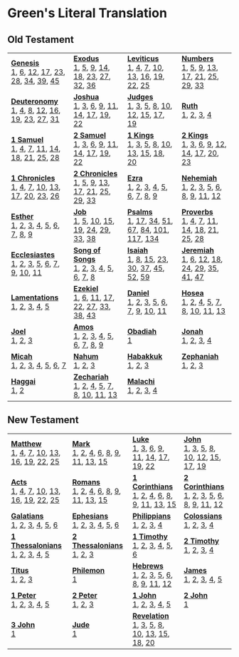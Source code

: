 # Green's Literal Translation



## Old Testament

<table>
<tr>
<td>
<b><a href='files/Gen.md'>Genesis</a></b><br/>
<a href='files/Gen.md#genesis-1'>1</a>, <a href='files/Gen.md#genesis-6'>6</a>, <a href='files/Gen.md#genesis-12'>12</a>, <a href='files/Gen.md#genesis-17'>17</a>, <a href='files/Gen.md#genesis-23'>23</a>, <a href='files/Gen.md#genesis-28'>28</a>, <a href='files/Gen.md#genesis-34'>34</a>, <a href='files/Gen.md#genesis-39'>39</a>, <a href='files/Gen.md#genesis-45'>45</a>
</td>
<td>
<b><a href='files/Exod.md'>Exodus</a></b><br/>
<a href='files/Exod.md#exodus-1'>1</a>, <a href='files/Exod.md#exodus-5'>5</a>, <a href='files/Exod.md#exodus-9'>9</a>, <a href='files/Exod.md#exodus-14'>14</a>, <a href='files/Exod.md#exodus-18'>18</a>, <a href='files/Exod.md#exodus-23'>23</a>, <a href='files/Exod.md#exodus-27'>27</a>, <a href='files/Exod.md#exodus-32'>32</a>, <a href='files/Exod.md#exodus-36'>36</a>
</td>
<td>
<b><a href='files/Lev.md'>Leviticus</a></b><br/>
<a href='files/Lev.md#leviticus-1'>1</a>, <a href='files/Lev.md#leviticus-4'>4</a>, <a href='files/Lev.md#leviticus-7'>7</a>, <a href='files/Lev.md#leviticus-10'>10</a>, <a href='files/Lev.md#leviticus-13'>13</a>, <a href='files/Lev.md#leviticus-16'>16</a>, <a href='files/Lev.md#leviticus-19'>19</a>, <a href='files/Lev.md#leviticus-22'>22</a>, <a href='files/Lev.md#leviticus-25'>25</a>
</td>
<td>
<b><a href='files/Num.md'>Numbers</a></b><br/>
<a href='files/Num.md#numbers-1'>1</a>, <a href='files/Num.md#numbers-5'>5</a>, <a href='files/Num.md#numbers-9'>9</a>, <a href='files/Num.md#numbers-13'>13</a>, <a href='files/Num.md#numbers-17'>17</a>, <a href='files/Num.md#numbers-21'>21</a>, <a href='files/Num.md#numbers-25'>25</a>, <a href='files/Num.md#numbers-29'>29</a>, <a href='files/Num.md#numbers-33'>33</a>
</td></tr>
<tr>
<td>
<b><a href='files/Deut.md'>Deuteronomy</a></b><br/>
<a href='files/Deut.md#deuteronomy-1'>1</a>, <a href='files/Deut.md#deuteronomy-4'>4</a>, <a href='files/Deut.md#deuteronomy-8'>8</a>, <a href='files/Deut.md#deuteronomy-12'>12</a>, <a href='files/Deut.md#deuteronomy-16'>16</a>, <a href='files/Deut.md#deuteronomy-19'>19</a>, <a href='files/Deut.md#deuteronomy-23'>23</a>, <a href='files/Deut.md#deuteronomy-27'>27</a>, <a href='files/Deut.md#deuteronomy-31'>31</a>
</td>
<td>
<b><a href='files/Josh.md'>Joshua</a></b><br/>
<a href='files/Josh.md#joshua-1'>1</a>, <a href='files/Josh.md#joshua-3'>3</a>, <a href='files/Josh.md#joshua-6'>6</a>, <a href='files/Josh.md#joshua-9'>9</a>, <a href='files/Josh.md#joshua-11'>11</a>, <a href='files/Josh.md#joshua-14'>14</a>, <a href='files/Josh.md#joshua-17'>17</a>, <a href='files/Josh.md#joshua-19'>19</a>, <a href='files/Josh.md#joshua-22'>22</a>
</td>
<td>
<b><a href='files/Judg.md'>Judges</a></b><br/>
<a href='files/Judg.md#judges-1'>1</a>, <a href='files/Judg.md#judges-3'>3</a>, <a href='files/Judg.md#judges-5'>5</a>, <a href='files/Judg.md#judges-8'>8</a>, <a href='files/Judg.md#judges-10'>10</a>, <a href='files/Judg.md#judges-12'>12</a>, <a href='files/Judg.md#judges-15'>15</a>, <a href='files/Judg.md#judges-17'>17</a>, <a href='files/Judg.md#judges-19'>19</a>
</td>
<td>
<b><a href='files/Ruth.md'>Ruth</a></b><br/>
<a href='files/Ruth.md#ruth-1'>1</a>, <a href='files/Ruth.md#ruth-2'>2</a>, <a href='files/Ruth.md#ruth-3'>3</a>, <a href='files/Ruth.md#ruth-4'>4</a>
</td></tr>
<tr>
<td>
<b><a href='files/1Sam.md'>1 Samuel</a></b><br/>
<a href='files/1Sam.md#1-samuel-1'>1</a>, <a href='files/1Sam.md#1-samuel-4'>4</a>, <a href='files/1Sam.md#1-samuel-7'>7</a>, <a href='files/1Sam.md#1-samuel-11'>11</a>, <a href='files/1Sam.md#1-samuel-14'>14</a>, <a href='files/1Sam.md#1-samuel-18'>18</a>, <a href='files/1Sam.md#1-samuel-21'>21</a>, <a href='files/1Sam.md#1-samuel-25'>25</a>, <a href='files/1Sam.md#1-samuel-28'>28</a>
</td>
<td>
<b><a href='files/2Sam.md'>2 Samuel</a></b><br/>
<a href='files/2Sam.md#2-samuel-1'>1</a>, <a href='files/2Sam.md#2-samuel-3'>3</a>, <a href='files/2Sam.md#2-samuel-6'>6</a>, <a href='files/2Sam.md#2-samuel-9'>9</a>, <a href='files/2Sam.md#2-samuel-11'>11</a>, <a href='files/2Sam.md#2-samuel-14'>14</a>, <a href='files/2Sam.md#2-samuel-17'>17</a>, <a href='files/2Sam.md#2-samuel-19'>19</a>, <a href='files/2Sam.md#2-samuel-22'>22</a>
</td>
<td>
<b><a href='files/1Kgs.md'>1 Kings</a></b><br/>
<a href='files/1Kgs.md#1-kings-1'>1</a>, <a href='files/1Kgs.md#1-kings-3'>3</a>, <a href='files/1Kgs.md#1-kings-5'>5</a>, <a href='files/1Kgs.md#1-kings-8'>8</a>, <a href='files/1Kgs.md#1-kings-10'>10</a>, <a href='files/1Kgs.md#1-kings-13'>13</a>, <a href='files/1Kgs.md#1-kings-15'>15</a>, <a href='files/1Kgs.md#1-kings-18'>18</a>, <a href='files/1Kgs.md#1-kings-20'>20</a>
</td>
<td>
<b><a href='files/2Kgs.md'>2 Kings</a></b><br/>
<a href='files/2Kgs.md#2-kings-1'>1</a>, <a href='files/2Kgs.md#2-kings-3'>3</a>, <a href='files/2Kgs.md#2-kings-6'>6</a>, <a href='files/2Kgs.md#2-kings-9'>9</a>, <a href='files/2Kgs.md#2-kings-12'>12</a>, <a href='files/2Kgs.md#2-kings-14'>14</a>, <a href='files/2Kgs.md#2-kings-17'>17</a>, <a href='files/2Kgs.md#2-kings-20'>20</a>, <a href='files/2Kgs.md#2-kings-23'>23</a>
</td></tr>
<tr>
<td>
<b><a href='files/1Chr.md'>1 Chronicles</a></b><br/>
<a href='files/1Chr.md#1-chronicles-1'>1</a>, <a href='files/1Chr.md#1-chronicles-4'>4</a>, <a href='files/1Chr.md#1-chronicles-7'>7</a>, <a href='files/1Chr.md#1-chronicles-10'>10</a>, <a href='files/1Chr.md#1-chronicles-13'>13</a>, <a href='files/1Chr.md#1-chronicles-17'>17</a>, <a href='files/1Chr.md#1-chronicles-20'>20</a>, <a href='files/1Chr.md#1-chronicles-23'>23</a>, <a href='files/1Chr.md#1-chronicles-26'>26</a>
</td>
<td>
<b><a href='files/2Chr.md'>2 Chronicles</a></b><br/>
<a href='files/2Chr.md#2-chronicles-1'>1</a>, <a href='files/2Chr.md#2-chronicles-5'>5</a>, <a href='files/2Chr.md#2-chronicles-9'>9</a>, <a href='files/2Chr.md#2-chronicles-13'>13</a>, <a href='files/2Chr.md#2-chronicles-17'>17</a>, <a href='files/2Chr.md#2-chronicles-21'>21</a>, <a href='files/2Chr.md#2-chronicles-25'>25</a>, <a href='files/2Chr.md#2-chronicles-29'>29</a>, <a href='files/2Chr.md#2-chronicles-33'>33</a>
</td>
<td>
<b><a href='files/Ezra.md'>Ezra</a></b><br/>
<a href='files/Ezra.md#ezra-1'>1</a>, <a href='files/Ezra.md#ezra-2'>2</a>, <a href='files/Ezra.md#ezra-3'>3</a>, <a href='files/Ezra.md#ezra-4'>4</a>, <a href='files/Ezra.md#ezra-5'>5</a>, <a href='files/Ezra.md#ezra-6'>6</a>, <a href='files/Ezra.md#ezra-7'>7</a>, <a href='files/Ezra.md#ezra-8'>8</a>, <a href='files/Ezra.md#ezra-9'>9</a>
</td>
<td>
<b><a href='files/Neh.md'>Nehemiah</a></b><br/>
<a href='files/Neh.md#nehemiah-1'>1</a>, <a href='files/Neh.md#nehemiah-2'>2</a>, <a href='files/Neh.md#nehemiah-3'>3</a>, <a href='files/Neh.md#nehemiah-5'>5</a>, <a href='files/Neh.md#nehemiah-6'>6</a>, <a href='files/Neh.md#nehemiah-8'>8</a>, <a href='files/Neh.md#nehemiah-9'>9</a>, <a href='files/Neh.md#nehemiah-11'>11</a>, <a href='files/Neh.md#nehemiah-12'>12</a>
</td></tr>
<tr>
<td>
<b><a href='files/Esth.md'>Esther</a></b><br/>
<a href='files/Esth.md#esther-1'>1</a>, <a href='files/Esth.md#esther-2'>2</a>, <a href='files/Esth.md#esther-3'>3</a>, <a href='files/Esth.md#esther-4'>4</a>, <a href='files/Esth.md#esther-5'>5</a>, <a href='files/Esth.md#esther-6'>6</a>, <a href='files/Esth.md#esther-7'>7</a>, <a href='files/Esth.md#esther-8'>8</a>, <a href='files/Esth.md#esther-9'>9</a>
</td>
<td>
<b><a href='files/Job.md'>Job</a></b><br/>
<a href='files/Job.md#job-1'>1</a>, <a href='files/Job.md#job-5'>5</a>, <a href='files/Job.md#job-10'>10</a>, <a href='files/Job.md#job-15'>15</a>, <a href='files/Job.md#job-19'>19</a>, <a href='files/Job.md#job-24'>24</a>, <a href='files/Job.md#job-29'>29</a>, <a href='files/Job.md#job-33'>33</a>, <a href='files/Job.md#job-38'>38</a>
</td>
<td>
<b><a href='files/Ps.md'>Psalms</a></b><br/>
<a href='files/Ps.md#psalms-1'>1</a>, <a href='files/Ps.md#psalms-17'>17</a>, <a href='files/Ps.md#psalms-34'>34</a>, <a href='files/Ps.md#psalms-51'>51</a>, <a href='files/Ps.md#psalms-67'>67</a>, <a href='files/Ps.md#psalms-84'>84</a>, <a href='files/Ps.md#psalms-101'>101</a>, <a href='files/Ps.md#psalms-117'>117</a>, <a href='files/Ps.md#psalms-134'>134</a>
</td>
<td>
<b><a href='files/Prov.md'>Proverbs</a></b><br/>
<a href='files/Prov.md#proverbs-1'>1</a>, <a href='files/Prov.md#proverbs-4'>4</a>, <a href='files/Prov.md#proverbs-7'>7</a>, <a href='files/Prov.md#proverbs-11'>11</a>, <a href='files/Prov.md#proverbs-14'>14</a>, <a href='files/Prov.md#proverbs-18'>18</a>, <a href='files/Prov.md#proverbs-21'>21</a>, <a href='files/Prov.md#proverbs-25'>25</a>, <a href='files/Prov.md#proverbs-28'>28</a>
</td></tr>
<tr>
<td>
<b><a href='files/Eccl.md'>Ecclesiastes</a></b><br/>
<a href='files/Eccl.md#ecclesiastes-1'>1</a>, <a href='files/Eccl.md#ecclesiastes-2'>2</a>, <a href='files/Eccl.md#ecclesiastes-3'>3</a>, <a href='files/Eccl.md#ecclesiastes-5'>5</a>, <a href='files/Eccl.md#ecclesiastes-6'>6</a>, <a href='files/Eccl.md#ecclesiastes-7'>7</a>, <a href='files/Eccl.md#ecclesiastes-9'>9</a>, <a href='files/Eccl.md#ecclesiastes-10'>10</a>, <a href='files/Eccl.md#ecclesiastes-11'>11</a>
</td>
<td>
<b><a href='files/Song.md'>Song of Songs</a></b><br/>
<a href='files/Song.md#song-of-songs-1'>1</a>, <a href='files/Song.md#song-of-songs-2'>2</a>, <a href='files/Song.md#song-of-songs-3'>3</a>, <a href='files/Song.md#song-of-songs-4'>4</a>, <a href='files/Song.md#song-of-songs-5'>5</a>, <a href='files/Song.md#song-of-songs-6'>6</a>, <a href='files/Song.md#song-of-songs-7'>7</a>, <a href='files/Song.md#song-of-songs-8'>8</a>
</td>
<td>
<b><a href='files/Isa.md'>Isaiah</a></b><br/>
<a href='files/Isa.md#isaiah-1'>1</a>, <a href='files/Isa.md#isaiah-8'>8</a>, <a href='files/Isa.md#isaiah-15'>15</a>, <a href='files/Isa.md#isaiah-23'>23</a>, <a href='files/Isa.md#isaiah-30'>30</a>, <a href='files/Isa.md#isaiah-37'>37</a>, <a href='files/Isa.md#isaiah-45'>45</a>, <a href='files/Isa.md#isaiah-52'>52</a>, <a href='files/Isa.md#isaiah-59'>59</a>
</td>
<td>
<b><a href='files/Jer.md'>Jeremiah</a></b><br/>
<a href='files/Jer.md#jeremiah-1'>1</a>, <a href='files/Jer.md#jeremiah-6'>6</a>, <a href='files/Jer.md#jeremiah-12'>12</a>, <a href='files/Jer.md#jeremiah-18'>18</a>, <a href='files/Jer.md#jeremiah-24'>24</a>, <a href='files/Jer.md#jeremiah-29'>29</a>, <a href='files/Jer.md#jeremiah-35'>35</a>, <a href='files/Jer.md#jeremiah-41'>41</a>, <a href='files/Jer.md#jeremiah-47'>47</a>
</td></tr>
<tr>
<td>
<b><a href='files/Lam.md'>Lamentations</a></b><br/>
<a href='files/Lam.md#lamentations-1'>1</a>, <a href='files/Lam.md#lamentations-2'>2</a>, <a href='files/Lam.md#lamentations-3'>3</a>, <a href='files/Lam.md#lamentations-4'>4</a>, <a href='files/Lam.md#lamentations-5'>5</a>
</td>
<td>
<b><a href='files/Ezek.md'>Ezekiel</a></b><br/>
<a href='files/Ezek.md#ezekiel-1'>1</a>, <a href='files/Ezek.md#ezekiel-6'>6</a>, <a href='files/Ezek.md#ezekiel-11'>11</a>, <a href='files/Ezek.md#ezekiel-17'>17</a>, <a href='files/Ezek.md#ezekiel-22'>22</a>, <a href='files/Ezek.md#ezekiel-27'>27</a>, <a href='files/Ezek.md#ezekiel-33'>33</a>, <a href='files/Ezek.md#ezekiel-38'>38</a>, <a href='files/Ezek.md#ezekiel-43'>43</a>
</td>
<td>
<b><a href='files/Dan.md'>Daniel</a></b><br/>
<a href='files/Dan.md#daniel-1'>1</a>, <a href='files/Dan.md#daniel-2'>2</a>, <a href='files/Dan.md#daniel-3'>3</a>, <a href='files/Dan.md#daniel-5'>5</a>, <a href='files/Dan.md#daniel-6'>6</a>, <a href='files/Dan.md#daniel-7'>7</a>, <a href='files/Dan.md#daniel-9'>9</a>, <a href='files/Dan.md#daniel-10'>10</a>, <a href='files/Dan.md#daniel-11'>11</a>
</td>
<td>
<b><a href='files/Hos.md'>Hosea</a></b><br/>
<a href='files/Hos.md#hosea-1'>1</a>, <a href='files/Hos.md#hosea-2'>2</a>, <a href='files/Hos.md#hosea-4'>4</a>, <a href='files/Hos.md#hosea-5'>5</a>, <a href='files/Hos.md#hosea-7'>7</a>, <a href='files/Hos.md#hosea-8'>8</a>, <a href='files/Hos.md#hosea-10'>10</a>, <a href='files/Hos.md#hosea-11'>11</a>, <a href='files/Hos.md#hosea-13'>13</a>
</td></tr>
<tr>
<td>
<b><a href='files/Joel.md'>Joel</a></b><br/>
<a href='files/Joel.md#joel-1'>1</a>, <a href='files/Joel.md#joel-2'>2</a>, <a href='files/Joel.md#joel-3'>3</a>
</td>
<td>
<b><a href='files/Amos.md'>Amos</a></b><br/>
<a href='files/Amos.md#amos-1'>1</a>, <a href='files/Amos.md#amos-2'>2</a>, <a href='files/Amos.md#amos-3'>3</a>, <a href='files/Amos.md#amos-4'>4</a>, <a href='files/Amos.md#amos-5'>5</a>, <a href='files/Amos.md#amos-6'>6</a>, <a href='files/Amos.md#amos-7'>7</a>, <a href='files/Amos.md#amos-8'>8</a>, <a href='files/Amos.md#amos-9'>9</a>
</td>
<td>
<b><a href='files/Obad.md'>Obadiah</a></b><br/>
<a href='files/Obad.md#obadiah-1'>1</a>
</td>
<td>
<b><a href='files/Jonah.md'>Jonah</a></b><br/>
<a href='files/Jonah.md#jonah-1'>1</a>, <a href='files/Jonah.md#jonah-2'>2</a>, <a href='files/Jonah.md#jonah-3'>3</a>, <a href='files/Jonah.md#jonah-4'>4</a>
</td></tr>
<tr>
<td>
<b><a href='files/Mic.md'>Micah</a></b><br/>
<a href='files/Mic.md#micah-1'>1</a>, <a href='files/Mic.md#micah-2'>2</a>, <a href='files/Mic.md#micah-3'>3</a>, <a href='files/Mic.md#micah-4'>4</a>, <a href='files/Mic.md#micah-5'>5</a>, <a href='files/Mic.md#micah-6'>6</a>, <a href='files/Mic.md#micah-7'>7</a>
</td>
<td>
<b><a href='files/Nah.md'>Nahum</a></b><br/>
<a href='files/Nah.md#nahum-1'>1</a>, <a href='files/Nah.md#nahum-2'>2</a>, <a href='files/Nah.md#nahum-3'>3</a>
</td>
<td>
<b><a href='files/Hab.md'>Habakkuk</a></b><br/>
<a href='files/Hab.md#habakkuk-1'>1</a>, <a href='files/Hab.md#habakkuk-2'>2</a>, <a href='files/Hab.md#habakkuk-3'>3</a>
</td>
<td>
<b><a href='files/Zeph.md'>Zephaniah</a></b><br/>
<a href='files/Zeph.md#zephaniah-1'>1</a>, <a href='files/Zeph.md#zephaniah-2'>2</a>, <a href='files/Zeph.md#zephaniah-3'>3</a>
</td></tr>
<tr>
<td>
<b><a href='files/Hag.md'>Haggai</a></b><br/>
<a href='files/Hag.md#haggai-1'>1</a>, <a href='files/Hag.md#haggai-2'>2</a>
</td>
<td>
<b><a href='files/Zech.md'>Zechariah</a></b><br/>
<a href='files/Zech.md#zechariah-1'>1</a>, <a href='files/Zech.md#zechariah-2'>2</a>, <a href='files/Zech.md#zechariah-4'>4</a>, <a href='files/Zech.md#zechariah-5'>5</a>, <a href='files/Zech.md#zechariah-7'>7</a>, <a href='files/Zech.md#zechariah-8'>8</a>, <a href='files/Zech.md#zechariah-10'>10</a>, <a href='files/Zech.md#zechariah-11'>11</a>, <a href='files/Zech.md#zechariah-13'>13</a>
</td>
<td>
<b><a href='files/Mal.md'>Malachi</a></b><br/>
<a href='files/Mal.md#malachi-1'>1</a>, <a href='files/Mal.md#malachi-2'>2</a>, <a href='files/Mal.md#malachi-3'>3</a>, <a href='files/Mal.md#malachi-4'>4</a>
</td></tr>
</table>

## New Testament

<table>
<tr>
<td>
<b><a href='files/Matt.md'>Matthew</a></b><br/>
<a href='files/Matt.md#matthew-1'>1</a>, <a href='files/Matt.md#matthew-4'>4</a>, <a href='files/Matt.md#matthew-7'>7</a>, <a href='files/Matt.md#matthew-10'>10</a>, <a href='files/Matt.md#matthew-13'>13</a>, <a href='files/Matt.md#matthew-16'>16</a>, <a href='files/Matt.md#matthew-19'>19</a>, <a href='files/Matt.md#matthew-22'>22</a>, <a href='files/Matt.md#matthew-25'>25</a>
</td>
<td>
<b><a href='files/Mark.md'>Mark</a></b><br/>
<a href='files/Mark.md#mark-1'>1</a>, <a href='files/Mark.md#mark-2'>2</a>, <a href='files/Mark.md#mark-4'>4</a>, <a href='files/Mark.md#mark-6'>6</a>, <a href='files/Mark.md#mark-8'>8</a>, <a href='files/Mark.md#mark-9'>9</a>, <a href='files/Mark.md#mark-11'>11</a>, <a href='files/Mark.md#mark-13'>13</a>, <a href='files/Mark.md#mark-15'>15</a>
</td>
<td>
<b><a href='files/Luke.md'>Luke</a></b><br/>
<a href='files/Luke.md#luke-1'>1</a>, <a href='files/Luke.md#luke-3'>3</a>, <a href='files/Luke.md#luke-6'>6</a>, <a href='files/Luke.md#luke-9'>9</a>, <a href='files/Luke.md#luke-11'>11</a>, <a href='files/Luke.md#luke-14'>14</a>, <a href='files/Luke.md#luke-17'>17</a>, <a href='files/Luke.md#luke-19'>19</a>, <a href='files/Luke.md#luke-22'>22</a>
</td>
<td>
<b><a href='files/John.md'>John</a></b><br/>
<a href='files/John.md#john-1'>1</a>, <a href='files/John.md#john-3'>3</a>, <a href='files/John.md#john-5'>5</a>, <a href='files/John.md#john-8'>8</a>, <a href='files/John.md#john-10'>10</a>, <a href='files/John.md#john-12'>12</a>, <a href='files/John.md#john-15'>15</a>, <a href='files/John.md#john-17'>17</a>, <a href='files/John.md#john-19'>19</a>
</td></tr>
<tr>
<td>
<b><a href='files/Acts.md'>Acts</a></b><br/>
<a href='files/Acts.md#acts-1'>1</a>, <a href='files/Acts.md#acts-4'>4</a>, <a href='files/Acts.md#acts-7'>7</a>, <a href='files/Acts.md#acts-10'>10</a>, <a href='files/Acts.md#acts-13'>13</a>, <a href='files/Acts.md#acts-16'>16</a>, <a href='files/Acts.md#acts-19'>19</a>, <a href='files/Acts.md#acts-22'>22</a>, <a href='files/Acts.md#acts-25'>25</a>
</td>
<td>
<b><a href='files/Rom.md'>Romans</a></b><br/>
<a href='files/Rom.md#romans-1'>1</a>, <a href='files/Rom.md#romans-2'>2</a>, <a href='files/Rom.md#romans-4'>4</a>, <a href='files/Rom.md#romans-6'>6</a>, <a href='files/Rom.md#romans-8'>8</a>, <a href='files/Rom.md#romans-9'>9</a>, <a href='files/Rom.md#romans-11'>11</a>, <a href='files/Rom.md#romans-13'>13</a>, <a href='files/Rom.md#romans-15'>15</a>
</td>
<td>
<b><a href='files/1Cor.md'>1 Corinthians</a></b><br/>
<a href='files/1Cor.md#1-corinthians-1'>1</a>, <a href='files/1Cor.md#1-corinthians-2'>2</a>, <a href='files/1Cor.md#1-corinthians-4'>4</a>, <a href='files/1Cor.md#1-corinthians-6'>6</a>, <a href='files/1Cor.md#1-corinthians-8'>8</a>, <a href='files/1Cor.md#1-corinthians-9'>9</a>, <a href='files/1Cor.md#1-corinthians-11'>11</a>, <a href='files/1Cor.md#1-corinthians-13'>13</a>, <a href='files/1Cor.md#1-corinthians-15'>15</a>
</td>
<td>
<b><a href='files/2Cor.md'>2 Corinthians</a></b><br/>
<a href='files/2Cor.md#2-corinthians-1'>1</a>, <a href='files/2Cor.md#2-corinthians-2'>2</a>, <a href='files/2Cor.md#2-corinthians-3'>3</a>, <a href='files/2Cor.md#2-corinthians-5'>5</a>, <a href='files/2Cor.md#2-corinthians-6'>6</a>, <a href='files/2Cor.md#2-corinthians-8'>8</a>, <a href='files/2Cor.md#2-corinthians-9'>9</a>, <a href='files/2Cor.md#2-corinthians-11'>11</a>, <a href='files/2Cor.md#2-corinthians-12'>12</a>
</td></tr>
<tr>
<td>
<b><a href='files/Gal.md'>Galatians</a></b><br/>
<a href='files/Gal.md#galatians-1'>1</a>, <a href='files/Gal.md#galatians-2'>2</a>, <a href='files/Gal.md#galatians-3'>3</a>, <a href='files/Gal.md#galatians-4'>4</a>, <a href='files/Gal.md#galatians-5'>5</a>, <a href='files/Gal.md#galatians-6'>6</a>
</td>
<td>
<b><a href='files/Eph.md'>Ephesians</a></b><br/>
<a href='files/Eph.md#ephesians-1'>1</a>, <a href='files/Eph.md#ephesians-2'>2</a>, <a href='files/Eph.md#ephesians-3'>3</a>, <a href='files/Eph.md#ephesians-4'>4</a>, <a href='files/Eph.md#ephesians-5'>5</a>, <a href='files/Eph.md#ephesians-6'>6</a>
</td>
<td>
<b><a href='files/Phil.md'>Philippians</a></b><br/>
<a href='files/Phil.md#philippians-1'>1</a>, <a href='files/Phil.md#philippians-2'>2</a>, <a href='files/Phil.md#philippians-3'>3</a>, <a href='files/Phil.md#philippians-4'>4</a>
</td>
<td>
<b><a href='files/Col.md'>Colossians</a></b><br/>
<a href='files/Col.md#colossians-1'>1</a>, <a href='files/Col.md#colossians-2'>2</a>, <a href='files/Col.md#colossians-3'>3</a>, <a href='files/Col.md#colossians-4'>4</a>
</td></tr>
<tr>
<td>
<b><a href='files/1Thess.md'>1 Thessalonians</a></b><br/>
<a href='files/1Thess.md#1-thessalonians-1'>1</a>, <a href='files/1Thess.md#1-thessalonians-2'>2</a>, <a href='files/1Thess.md#1-thessalonians-3'>3</a>, <a href='files/1Thess.md#1-thessalonians-4'>4</a>, <a href='files/1Thess.md#1-thessalonians-5'>5</a>
</td>
<td>
<b><a href='files/2Thess.md'>2 Thessalonians</a></b><br/>
<a href='files/2Thess.md#2-thessalonians-1'>1</a>, <a href='files/2Thess.md#2-thessalonians-2'>2</a>, <a href='files/2Thess.md#2-thessalonians-3'>3</a>
</td>
<td>
<b><a href='files/1Tim.md'>1 Timothy</a></b><br/>
<a href='files/1Tim.md#1-timothy-1'>1</a>, <a href='files/1Tim.md#1-timothy-2'>2</a>, <a href='files/1Tim.md#1-timothy-3'>3</a>, <a href='files/1Tim.md#1-timothy-4'>4</a>, <a href='files/1Tim.md#1-timothy-5'>5</a>, <a href='files/1Tim.md#1-timothy-6'>6</a>
</td>
<td>
<b><a href='files/2Tim.md'>2 Timothy</a></b><br/>
<a href='files/2Tim.md#2-timothy-1'>1</a>, <a href='files/2Tim.md#2-timothy-2'>2</a>, <a href='files/2Tim.md#2-timothy-3'>3</a>, <a href='files/2Tim.md#2-timothy-4'>4</a>
</td></tr>
<tr>
<td>
<b><a href='files/Titus.md'>Titus</a></b><br/>
<a href='files/Titus.md#titus-1'>1</a>, <a href='files/Titus.md#titus-2'>2</a>, <a href='files/Titus.md#titus-3'>3</a>
</td>
<td>
<b><a href='files/Phlm.md'>Philemon</a></b><br/>
<a href='files/Phlm.md#philemon-1'>1</a>
</td>
<td>
<b><a href='files/Heb.md'>Hebrews</a></b><br/>
<a href='files/Heb.md#hebrews-1'>1</a>, <a href='files/Heb.md#hebrews-2'>2</a>, <a href='files/Heb.md#hebrews-3'>3</a>, <a href='files/Heb.md#hebrews-5'>5</a>, <a href='files/Heb.md#hebrews-6'>6</a>, <a href='files/Heb.md#hebrews-8'>8</a>, <a href='files/Heb.md#hebrews-9'>9</a>, <a href='files/Heb.md#hebrews-11'>11</a>, <a href='files/Heb.md#hebrews-12'>12</a>
</td>
<td>
<b><a href='files/Jas.md'>James</a></b><br/>
<a href='files/Jas.md#james-1'>1</a>, <a href='files/Jas.md#james-2'>2</a>, <a href='files/Jas.md#james-3'>3</a>, <a href='files/Jas.md#james-4'>4</a>, <a href='files/Jas.md#james-5'>5</a>
</td></tr>
<tr>
<td>
<b><a href='files/1Pet.md'>1 Peter</a></b><br/>
<a href='files/1Pet.md#1-peter-1'>1</a>, <a href='files/1Pet.md#1-peter-2'>2</a>, <a href='files/1Pet.md#1-peter-3'>3</a>, <a href='files/1Pet.md#1-peter-4'>4</a>, <a href='files/1Pet.md#1-peter-5'>5</a>
</td>
<td>
<b><a href='files/2Pet.md'>2 Peter</a></b><br/>
<a href='files/2Pet.md#2-peter-1'>1</a>, <a href='files/2Pet.md#2-peter-2'>2</a>, <a href='files/2Pet.md#2-peter-3'>3</a>
</td>
<td>
<b><a href='files/1John.md'>1 John</a></b><br/>
<a href='files/1John.md#1-john-1'>1</a>, <a href='files/1John.md#1-john-2'>2</a>, <a href='files/1John.md#1-john-3'>3</a>, <a href='files/1John.md#1-john-4'>4</a>, <a href='files/1John.md#1-john-5'>5</a>
</td>
<td>
<b><a href='files/2John.md'>2 John</a></b><br/>
<a href='files/2John.md#2-john-1'>1</a>
</td></tr>
<tr>
<td>
<b><a href='files/3John.md'>3 John</a></b><br/>
<a href='files/3John.md#3-john-1'>1</a>
</td>
<td>
<b><a href='files/Jude.md'>Jude</a></b><br/>
<a href='files/Jude.md#jude-1'>1</a>
</td>
<td>
<b><a href='files/Rev.md'>Revelation</a></b><br/>
<a href='files/Rev.md#revelation-1'>1</a>, <a href='files/Rev.md#revelation-3'>3</a>, <a href='files/Rev.md#revelation-5'>5</a>, <a href='files/Rev.md#revelation-8'>8</a>, <a href='files/Rev.md#revelation-10'>10</a>, <a href='files/Rev.md#revelation-13'>13</a>, <a href='files/Rev.md#revelation-15'>15</a>, <a href='files/Rev.md#revelation-18'>18</a>, <a href='files/Rev.md#revelation-20'>20</a>
</td></tr>
</table>